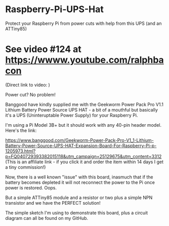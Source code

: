 # Raspberry-Pi-UPS-Hat
Protect your Raspberry Pi from power cuts with help from this UPS (and an ATTiny85)

# See video #124 at https://wwww.youtube.com/ralphbacon  
(Direct link to video:  )

Power cut? No problem!

Banggood have kindly supplied me with the Geekworm Power Pack Pro V1.1 Lithium Battery Power Source UPS HAT - a bit of a mouthful but basically it's a UPS (Uninteruptable Power Supply) for your Raspberry Pi.

I'm using a Pi Model 3B+ but it should work with any 40-pin header model. Here's the link:

https://www.banggood.com/Geekworm-Power-Pack-Pro-V1_1-Lithium-Battery-Power-Source-UPS-HAT-Expansion-Board-For-Raspberry-Pi-p-1205973.html?p=FQ040729393382015118&utm_campaign=25129675&utm_content=3312
(This is an affiliate link - if you click it and order the item within 14 days I get a tiny commission!)

Now, there is a well known "issue" with this board, inasmuch that if the battery becomes depleted it will not reconnect the power to the Pi once power is restored. Oops.

But a simple ATTiny85 module and a resistor or two plus a simple NPN transistor and we have the PERFECT solution!

The simple sketch I'm using to demonstrate this board, plus a circuit diagram can all be found on my GitHub.




